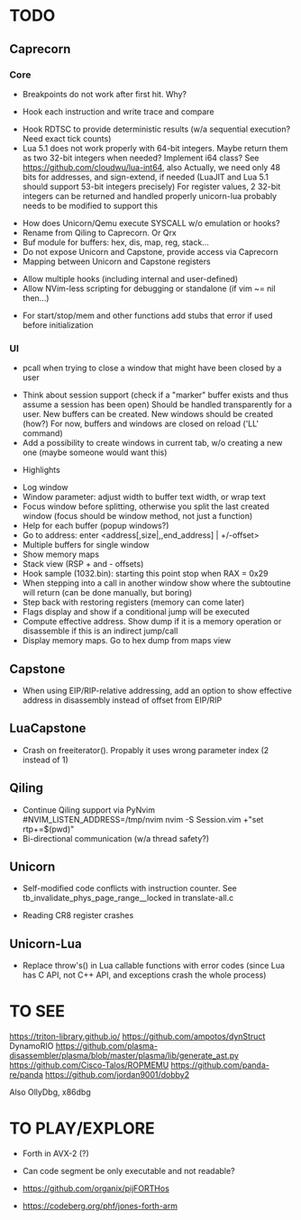 # TODO

## Caprecorn

### Core

- Breakpoints do not work after first hit. Why?
+ Hook each instruction and write trace and compare
- Hook RDTSC to provide deterministic results (w/a sequential execution? Need exact tick counts)
- Lua 5.1 does not work properly with 64-bit integers. Maybe return them as two 32-bit integers when needed? Implement i64 class?
  See https://github.com/cloudwu/lua-int64, also 
  Actually, we need only 48 bits for addresses, and sign-extend, if needed (LuaJIT and Lua 5.1 should support 53-bit integers precisely)
  For register values, 2 32-bit integers can be returned and handled properly
  unicorn-lua probably needs to be modified to support this
+ How does Unicorn/Qemu execute SYSCALL w/o emulation or hooks? 
+ Rename from Qiling to Caprecorn. Or Qrx
+ Buf module for buffers: hex, dis, map, reg, stack...
+ Do not expose Unicorn and Capstone, provide access via Caprecorn
+ Mapping between Unicorn and Capstone registers
- Allow multiple hooks (including internal and user-defined)
- Allow NVim-less scripting for debugging or standalone (if vim ~= nil then...)
+ For start/stop/mem and other functions add stubs that error if used before initialization

### UI

+ pcall when trying to close a window that might have been closed by a user
* Think about session support (check if a "marker" buffer exists and thus assume a session has been open)
  Should be handled transparently for a user. New buffers can be created. New windows should be created (how?)
  For now, buffers and windows are closed on reload ('LL' command)
* Add a possibility to create windows in current tab, w/o creating a new one (maybe someone would want this)
+ Highlights
- Log window
- Window parameter: adjust width to buffer text width, or wrap text
- Focus window before splitting, otherwise you split the last created window (focus should be window method, not just a function)
- Help for each buffer (popup windows?)
- Go to address: enter <address[,size|,,end_address] | +/-offset>  
- Multiple buffers for single window
- Show memory maps
- Stack view (RSP + and - offsets)
- Hook sample (1032.bin): starting this point stop when RAX = 0x29
- When stepping into a call in another window show where the subtoutine will return (can be done manually, but boring)
- Step back with restoring registers (memory can come later)
- Flags display and show if a conditional jump will be executed
- Compute effective address. Show dump if it is a memory operation or disassemble if this is an indirect jump/call 
- Display memory maps. Go to hex dump from maps view

## Capstone

- When using EIP/RIP-relative addressing, add an option to show effective address in disassembly instead of offset from EIP/RIP

## LuaCapstone

- Crash on freeiterator(). Propably it uses wrong parameter index (2 instead of 1)

## Qiling

- Continue Qiling support via PyNvim
  #NVIM_LISTEN_ADDRESS=/tmp/nvim nvim -S Session.vim +"set rtp+=$(pwd)"
- Bi-directional communication (w/a thread safety?)

## Unicorn

+ Self-modified code conflicts with instruction counter. See tb_invalidate_phys_page_range__locked in translate-all.c
- Reading CR8 register crashes

## Unicorn-Lua

* Replace throw's() in Lua callable functions with error codes 
  (since Lua has C API, not C++ API, and exceptions crash the whole process)

# TO SEE

https://triton-library.github.io/
https://github.com/ampotos/dynStruct
DynamoRIO
https://github.com/plasma-disassembler/plasma/blob/master/plasma/lib/generate_ast.py
https://github.com/Cisco-Talos/ROPMEMU
https://github.com/panda-re/panda
https://github.com/jordan9001/dobby2

Also OllyDbg, x86dbg 

# TO PLAY/EXPLORE

- Forth in AVX-2 (?)
- Can code segment be only executable and not readable?

- https://github.com/organix/pijFORTHos
- https://codeberg.org/phf/jones-forth-arm
